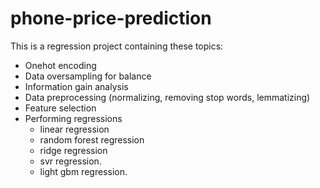 # phone-price-prediction

This is a regression project containing these topics:

- Onehot encoding
- Data oversampling for balance
- Information gain analysis
- Data preprocessing (normalizing, removing stop words, lemmatizing)
- Feature selection
- Performing regressions
  - linear regression
  - random forest regression
  - ridge regression
  - svr regression.
  - light gbm regression.
